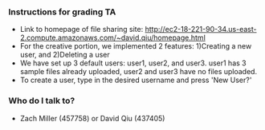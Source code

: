 ### Instructions for grading TA ###
* Link to homepage of file sharing site: http://ec2-18-221-90-34.us-east-2.compute.amazonaws.com/~david.qiu/homepage.html
* For the creative portion, we implemented 2 features: 1)Creating a new user, and 2)Deleting a user
* We have set up 3 default users: user1, user2, and user3.  user1 has 3 sample files already uploaded, user2 and user3 have no files uploaded.
* To create a user, type in the desired username and press 'New User?' 

### Who do I talk to? ###
* Zach Miller (457758) or David Qiu (437405)